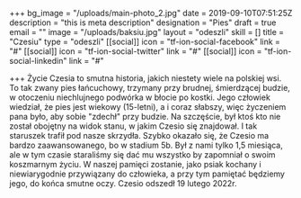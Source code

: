 +++
bg_image = "/uploads/main-photo_2.jpg"
date = 2019-09-10T07:51:25Z
description = "this is meta description"
designation = "Pies"
draft = true
email = ""
image = "/uploads/baksiu.jpg"
layout = "odeszli"
skill = []
title = "Czesiu"
type = "odeszli"
[[social]]
icon = "tf-ion-social-facebook"
link = "#"
[[social]]
icon = "tf-ion-social-twitter"
link = "#"
[[social]]
icon = "tf-ion-social-linkedin"
link = "#"

+++
Życie Czesia to smutna historia, jakich niestety wiele na polskiej wsi. To tak zwany pies łańcuchowy, trzymany przy brudnej, śmierdzącej budzie, w otoczeniu niechlujnego podwórka w błocie po kostki. Jego człowiek wiedział, że pies jest wiekowy (15-letni), a i coraz słabszy, więc życzeniem pana było, aby sobie "zdechł" przy budzie. Na szczęście, był ktoś kto nie został obojętny na widok stanu, w jakim Czesio się znajdował. I tak staruszek trafił pod nasze skrzydła. Szybko okazało się, że Czesio ma bardzo zaawansowanego, bo w stadium 5b. Był z nami tylko 1,5 miesiąca, ale w tym czasie staraliśmy się dać mu wszystko by zapomniał o swoim koszmarnym życiu. W naszej pamięci zostanie, jako psiak kochany i niewiarygodnie przywiązany do człowieka, a przy tym pamiętać będziemy jego, do końca smutne oczy. Czesio odszedł 19 lutego 2022r.